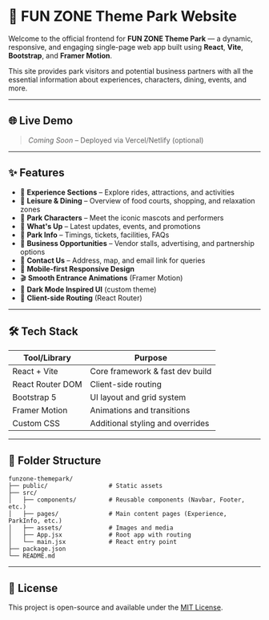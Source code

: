 # 🎢 FUN ZONE Theme Park Website

Welcome to the official frontend for **FUN ZONE Theme Park** — a dynamic, responsive, and engaging single-page web app built using **React**, **Vite**, **Bootstrap**, and **Framer Motion**.

This site provides park visitors and potential business partners with all the essential information about experiences, characters, dining, events, and more.

---

## 🌐 Live Demo

> _Coming Soon_ – Deployed via Vercel/Netlify (optional)

---

## ✨ Features

- 🎡 **Experience Sections** – Explore rides, attractions, and activities
- 🍔 **Leisure & Dining** – Overview of food courts, shopping, and relaxation zones
- 🦸 **Park Characters** – Meet the iconic mascots and performers
- 📅 **What's Up** – Latest updates, events, and promotions
- 🧭 **Park Info** – Timings, tickets, facilities, FAQs
- 🤝 **Business Opportunities** – Vendor stalls, advertising, and partnership options
- 📍 **Contact Us** – Address, map, and email link for queries
- 📱 **Mobile-first Responsive Design**
- 🎬 **Smooth Entrance Animations** (Framer Motion)
- 🌙 **Dark Mode Inspired UI** (custom theme)
- 🔗 **Client-side Routing** (React Router)

---

## 🛠️ Tech Stack

| Tool/Library     | Purpose                          |
| ---------------- | -------------------------------- |
| React + Vite     | Core framework & fast dev build  |
| React Router DOM | Client-side routing              |
| Bootstrap 5      | UI layout and grid system        |
| Framer Motion    | Animations and transitions       |
| Custom CSS       | Additional styling and overrides |

---

## 📁 Folder Structure

```
funzone-themepark/
├── public/                 # Static assets
├── src/
│   ├── components/         # Reusable components (Navbar, Footer, etc.)
│   ├── pages/              # Main content pages (Experience, ParkInfo, etc.)
│   ├── assets/             # Images and media
│   ├── App.jsx             # Root app with routing
│   └── main.jsx            # React entry point
├── package.json
└── README.md
```

---

## 📄 License

This project is open-source and available under the [MIT License](LICENSE).
